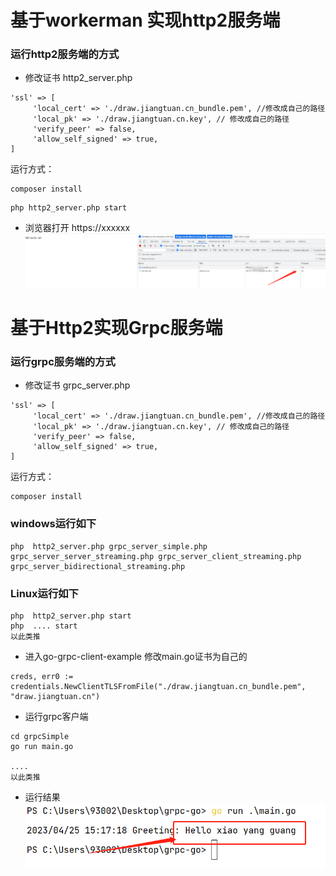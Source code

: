 # 基于workerman 实现http2服务端

### 运行http2服务端的方式
* 修改证书  http2_server.php

```
'ssl' => [
     'local_cert' => './draw.jiangtuan.cn_bundle.pem', //修改成自己的路径
     'local_pk' => './draw.jiangtuan.cn.key', // 修改成自己的路径
     'verify_peer' => false,
     'allow_self_signed' => true,
]
```

运行方式： 

```
composer install
```


```
php http2_server.php start
```

* 浏览器打开
https://xxxxxx
![img.png](./pic/img.png)



# 基于Http2实现Grpc服务端
### 运行grpc服务端的方式

* 修改证书  grpc_server.php

```
'ssl' => [
     'local_cert' => './draw.jiangtuan.cn_bundle.pem', //修改成自己的路径
     'local_pk' => './draw.jiangtuan.cn.key', // 修改成自己的路径
     'verify_peer' => false,
     'allow_self_signed' => true,
]
```

运行方式：

```
composer install
```

### windows运行如下
```
php  http2_server.php grpc_server_simple.php grpc_server_server_streaming.php grpc_server_client_streaming.php grpc_server_bidirectional_streaming.php

```

### Linux运行如下

```
php  http2_server.php start  
php  .... start  
以此类推
```

* 进入go-grpc-client-example 修改main.go证书为自己的

```
creds, err0 := credentials.NewClientTLSFromFile("./draw.jiangtuan.cn_bundle.pem", "draw.jiangtuan.cn")

```

* 运行grpc客户端
```
cd grpcSimple
go run main.go

....
以此类推
```
* 运行结果
![img_2.png](./pic/img_2.png)

